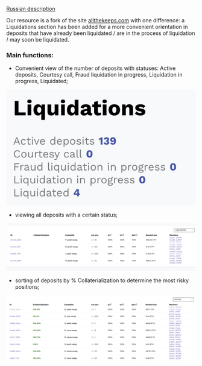 [Russian description](README.ru-RU.md)

Our resource is a fork of the site [allthekeeps.com](allthekeeps.com) with one difference: a Liquidations section has been added for a more convenient orientation in deposits that have already been liquidated / are in the process of liquidation / may soon be liquidated. 

### Main functions:
  - Convenient view of the number of deposits with statuses: Active deposits, Courtesy call, Fraud liquidation in progress, Liquidation in progress, Liquidated;

![liquidations status](public/screenshot1.jpg)

  - viewing all deposits with a certain status;

![liquidations status](public/screenshot2.jpg)

  - sorting of deposits by % Collaterialization to determine the most risky positions;

![liquidations status](public/screenshot3.jpg)
